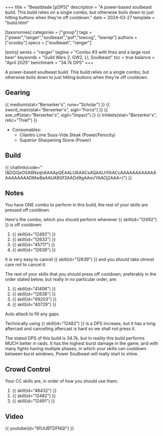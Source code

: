 +++
title = "Beastblade [pDPS]"
description = "A power-based soulbeast build. This build relies on a single combo, but otherwise boils down to just hitting buttons when they're off cooldown."
date = 2024-03-27
template = "build.html"

[taxonomies]
categories = ["group"]
tags = ["power","ranger","soulbeast","pof","lowcog", "lowrep"]
authors = ["scooby"]
specs = ["soulbeast", "ranger"]

[extra]
series = "ranger"
tagline = "Combo #3 with fries and a large root beer"
keywords = "Guild Wars 2, GW2, LI, Soulbeast"
toc = true
balance = "April 2025"
benchmark = "34.7k DPS"
+++

A power-based soulbeast build. This build relies on a single combo, but otherwise boils down to just hitting buttons when they're off cooldown.

## Gearing

{{ medium(stat="Berserker's", rune="Scholar") }}
{{ sword_main(stat="Berserker's", sigil="Force") }}
{{ axe_off(stat="Berserker's", sigil="Impact") }}
{{ trinkets(stat="Berserker's", relic="Thief") }}

- Consumables:
  - Cilantro Lime Sous-Vide Steak (Power/Ferocity)
  - Superior Sharpening Stone (Power)

## Build


{{ chatlink(code="[&DQQeOSA6NzqhAAAApQEAALUAAACsAQAALhYAACcAAAAAAAAAAAAAAAAAAAADMwBaAAUABGf3AADd9gAAm/YAAOj2AAA=]") }}

## Notes

You have ONE combo to perform in this build, the rest of your skills are pressed off cooldown.

Here's the combo, which you should perform whenever {{ skill(id="12492") }} is off cooldown:

1. {{ skill(id="12492") }}
1. {{ skill(id="12633") }}
1. {{ skill(id="45717") }}
1. {{ skill(id="12639") }}

It is very easy to cancel {{ skill(id="12639") }} and you should take utmost care not to cancel it.

The rest of your skills that you should press off cooldown, preferably in the order stated below, but really in no particular order, are:

1. {{ skill(id="41406") }}
1. {{ skill(id="12638") }}
1. {{ skill(id="69203") }}
1. {{ skill(id="40729") }}

Auto attack to fill any gaps.

Technically using {{ skill(id="12482") }} is a DPS increase, but it has a long aftercast and cancelling aftercast is hard so we shall not press it.

The stated DPS of this build is 34.7k, but in reality this build performs MUCH better in raids. It has the highest burst damage in the game, and with many fights having multiple phases, in which your skills can cooldown between burst windows, Power Soulbeast will really start to shine.

## Crowd Control

Your CC skills are, in order of how you should use them:

1. {{ skill(id="46432") }}
1. {{ skill(id="12482") }}
1. {{ skill(id="12491") }}

## Video

{{ youtube(id="6fUUBTDFNQI") }}
